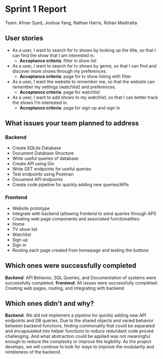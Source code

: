 # Sprint 1 Report
Team: Afnan Syed, Joshua Yang, Nathan Harris, Rohan Madiratta
## User stories
- As a user, I want to search for tv shows by looking up the title, so that I can find the show that I am interested in.
  - **Acceptance criteria**: filter in show list
- As a user, I want to search for tv shows by genre, so that I can find and discover more shows through my preferences.
  - **Acceptance criteria**: page for tv show listing with filter
- As a user, I want the website to remember me, so that the website can remember my settings (watchlist) and preferences.
  - **Acceptance criteria**: page for watchlist
- As a user, I want to add shows to my watchlist, so that I can better track the shows I’m interested in.
  - **Acceptance criteria**: page for sign up and sign in
## What issues your team planned to address
### Backend
- Create SQLite Database
- Document Database Structure
- Write useful queries of database
- Create API using Gin
- Write GET endpoints for useful queries
- Test endpoints using Postman
- Document API endpoints
- Create code pipeline for quickly adding new queries/APIs
### Frontend
- Website prototype
- Integrate with backend (allowing frontend to send queries through API)
- Creating web page components and associated functionalities:
- Home
- TV show list
- Watchlist
- Sign up
- Sign in
- Routing each page created from homepage and testing the buttons
## Which ones were successfully completed
**Backend**:
API Behavior, SQL Queries, and Documentation of systems were successfully completed.
**Frontend**:
All issues were successfully completed: Creating web pages, routing, and integrating with backend 
## Which ones didn't and why?
**Backend**: 
We did not implement a pipeline for quickly adding new API endpoints and DB queries. Due to the shared objects and varied behavior between backend functions, finding commonality that could be separated and encapsulated into helper functions to reduce redundant code proved challenging. And what abstraction could be applied was not meaningful enough to reduce the complexity or improve the legibility. As the project develops, we will continue to look for ways to improve the modularity and nimbleness of the backend.


